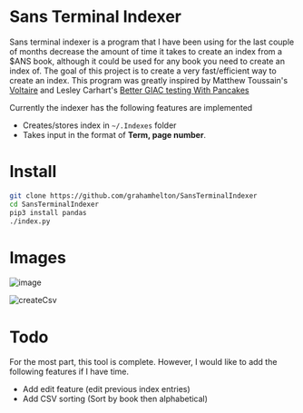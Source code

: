# Sans Terminal Indexer
Sans terminal indexer is a program that I have been using for the last couple of months decrease the amount of time it takes to create an index from a $ANS book, although it could be used for any book you need to create an index of. The goal of this project is to create a very fast/efficient way to create an index. This program was greatly inspired by Matthew Toussain's [Voltaire](https://voltaire.publickey.io/) and Lesley Carhart's [Better GIAC testing With Pancakes](https://tisiphone.net/2015/08/18/giac-testing/)


Currently the indexer has the following features are implemented
- Creates/stores index in `~/.Indexes` folder
- Takes input in the format of **Term, page number**. 

# Install

```bash
git clone https://github.com/grahamhelton/SansTerminalIndexer
cd SansTerminalIndexer
pip3 install pandas
./index.py
```

# Images

![image](https://user-images.githubusercontent.com/19278569/198422695-3067552a-07a4-4822-a434-e0f00300a2e7.png)


![createCsv](https://user-images.githubusercontent.com/19278569/198133658-1eca6c0f-7859-43e6-9f6d-faecde6ca89a.gif)


# Todo
For the most part, this tool is complete. However, I would like to add the following features if I have time.
- Add edit feature (edit previous index entries)
- Add CSV sorting (Sort by book then alphabetical)
